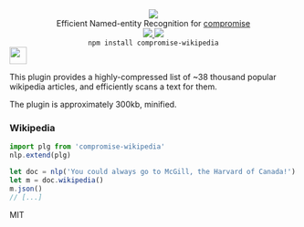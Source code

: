 <div align="center">
  <img src="https://cloud.githubusercontent.com/assets/399657/23590290/ede73772-01aa-11e7-8915-181ef21027bc.png" />

  <div>Efficient Named-entity Recognition for <a href="https://github.com/spencermountain/compromise/">compromise</a></div> 

  <!-- npm version -->
  <a href="https://npmjs.org/package/compromise-wikipedia">
    <img src="https://img.shields.io/npm/v/compromise-wikipedia.svg?style=flat-square" />
  </a>
  
  <!-- file size -->
  <a href="https://unpkg.com/compromise-wikipedia/builds/compromise-wikipedia.min.js">
    <img src="https://badge-size.herokuapp.com/spencermountain/compromise/master/plugins/plugin-wikipedia/builds/compromise-wikipedia.min.js" />
  </a>

  <div align="center">
    <code>npm install compromise-wikipedia</code>
  </div>
</div>

<!-- spacer -->
<img height="30px" src="https://user-images.githubusercontent.com/399657/68221862-17ceb980-ffb8-11e9-87d4-7b30b6488f16.png"/>

This plugin provides a highly-compressed list of ~38 thousand popular wikipedia articles, and efficiently scans a text for them.

The plugin is approximately 300kb, minified.

### Wikipedia
```js
import plg from 'compromise-wikipedia'
nlp.extend(plg)

let doc = nlp('You could always go to McGill, the Harvard of Canada!')
let m = doc.wikipedia()
m.json()
// [...]
```


MIT